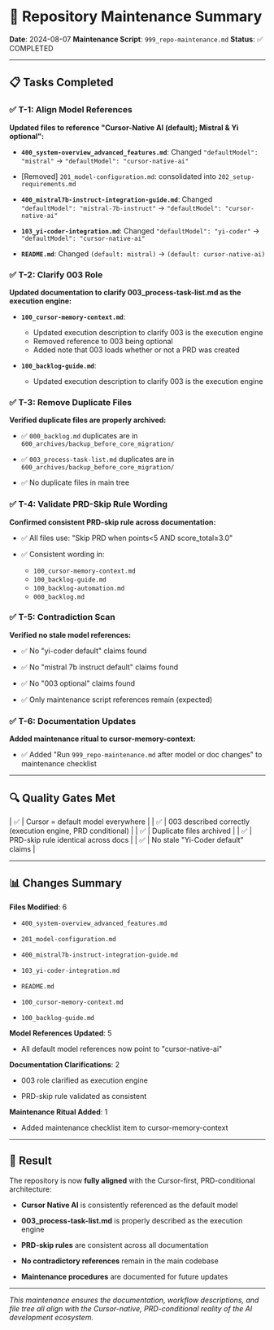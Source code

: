 <!-- CONTEXT_REFERENCE: 400_context-priority-guide.md -->
<!-- MODULE_REFERENCE: 400_migration-upgrade-guide.md -->
<!-- MODULE_REFERENCE: 400_testing-strategy-guide.md -->
<!-- MODULE_REFERENCE: docs/100_ai-development-ecosystem.md -->

# 🔧 Repository Maintenance Summary

**Date**: 2024-08-07
**Maintenance Script**: `999_repo-maintenance.md`
**Status**: ✅ COMPLETED

---

## 📋 Tasks Completed

### ✅ T-1: Align Model References

**Updated files to reference "Cursor-Native AI (default); Mistral & Yi optional":**

- **`400_system-overview_advanced_features.md`**: Changed `"defaultModel": "mistral"` → `"defaultModel": "cursor-native-ai"`

- [Removed] `201_model-configuration.md`: consolidated into `202_setup-requirements.md`

- **`400_mistral7b-instruct-integration-guide.md`**: Changed `"defaultModel": "mistral-7b-instruct"` → `"defaultModel": "cursor-native-ai"`

- **`103_yi-coder-integration.md`**: Changed `"defaultModel": "yi-coder"` → `"defaultModel": "cursor-native-ai"`

- **`README.md`**: Changed `(default: mistral)` → `(default: cursor-native-ai)`

### ✅ T-2: Clarify 003 Role

**Updated documentation to clarify 003_process-task-list.md as the execution engine:**

- **`100_cursor-memory-context.md`**:
  - Updated execution description to clarify 003 is the execution engine
  - Removed reference to 003 being optional
  - Added note that 003 loads whether or not a PRD was created

- **`100_backlog-guide.md`**:
  - Updated execution description to clarify 003 is the execution engine

### ✅ T-3: Remove Duplicate Files

**Verified duplicate files are properly archived:**

- ✅ `000_backlog.md` duplicates are in `600_archives/backup_before_core_migration/`

- ✅ `003_process-task-list.md` duplicates are in `600_archives/backup_before_core_migration/`

- ✅ No duplicate files in main tree

### ✅ T-4: Validate PRD-Skip Rule Wording

**Confirmed consistent PRD-skip rule across documentation:**

- ✅ All files use: "Skip PRD when points<5 AND score_total≥3.0"

- ✅ Consistent wording in:
  - `100_cursor-memory-context.md`
  - `100_backlog-guide.md`
  - `100_backlog-automation.md`
  - `000_backlog.md`

### ✅ T-5: Contradiction Scan

**Verified no stale model references:**

- ✅ No "yi-coder default" claims found

- ✅ No "mistral 7b instruct default" claims found

- ✅ No "003 optional" claims found

- ✅ Only maintenance script references remain (expected)

### ✅ T-6: Documentation Updates

**Added maintenance ritual to cursor-memory-context:**

- ✅ Added "Run `999_repo-maintenance.md` after model or doc changes" to maintenance checklist

---

## 🔍 Quality Gates Met

| ✅ | Cursor = default model everywhere |
| ✅ | 003 described correctly (execution engine, PRD conditional) |
| ✅ | Duplicate files archived |
| ✅ | PRD-skip rule identical across docs |
| ✅ | No stale "Yi-Coder default" claims |

---

## 📊 Changes Summary

**Files Modified**: 6

- `400_system-overview_advanced_features.md`

- `201_model-configuration.md`

- `400_mistral7b-instruct-integration-guide.md`

- `103_yi-coder-integration.md`

- `README.md`

- `100_cursor-memory-context.md`

- `100_backlog-guide.md`

**Model References Updated**: 5

- All default model references now point to "cursor-native-ai"

**Documentation Clarifications**: 2

- 003 role clarified as execution engine

- PRD-skip rule validated as consistent

**Maintenance Ritual Added**: 1

- Added maintenance checklist item to cursor-memory-context

---

## 🎯 Result

The repository is now **fully aligned** with the Cursor-first, PRD-conditional architecture:

- **Cursor Native AI** is consistently referenced as the default model

- **003_process-task-list.md** is properly described as the execution engine

- **PRD-skip rules** are consistent across all documentation

- **No contradictory references** remain in the main codebase

- **Maintenance procedures** are documented for future updates

---

*This maintenance ensures the documentation, workflow descriptions, and file tree all align with the Cursor-native,
PRD-conditional reality of the AI development ecosystem.*
